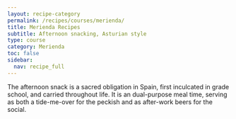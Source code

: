 ```yaml
---
layout: recipe-category
permalink: /recipes/courses/merienda/
title: Merienda Recipes
subtitle: Afternoon snacking, Asturian style
type: course
category: Merienda
toc: false
sidebar:
  nav: recipe_full
---
```

The afternoon snack is a sacred obligation in Spain, first inculcated in grade school, and carried throughout life. It is an dual-purpose meal time, serving as both a tide-me-over for the peckish and as after-work beers for the social.